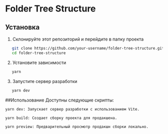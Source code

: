 # Folder Tree Structure

## Установка
1. Склонируйте этот репозиторий и перейдите в папку проекта
```bash
   git clone https://github.com/your-username/folder-tree-structure.git
   cd folder-tree-structure
```
2. Установите зависимости
```bash
   yarn
```
3. Запустите сервер разработки
```bash
   yarn dev
```

##Использование
Доступны следующие скрипты:

    yarn dev: Запускает сервер разработки с использованием Vite.

    yarn build: Создает сборку проекта для продакшена.

    yarn preview: Предварительный просмотр продакшн сборки локально.
